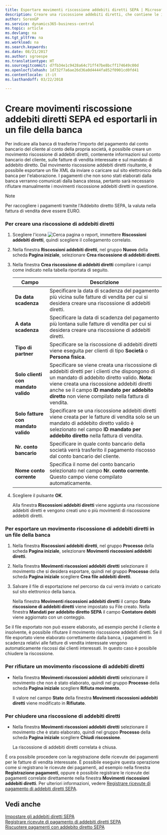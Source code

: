 ```yaml
---
title: Esportare movimenti riscossione addebiti diretti SEPA | Microsoft Docs
description: Creare una riscossione addebiti diretti, che contiene le informazioni sul conto corrente bancario del cliente, le fatture di vendita interessate e il mandato di addebito diretto.
author: SorenGP
ms.service: dynamics365-business-central
ms.topic: article
ms.devlang: na
ms.tgt_pltfrm: na
ms.workload: na
ms.search.keywords: 
ms.date: 08/21/2017
ms.author: sgroespe
ms.translationtype: HT
ms.sourcegitcommit: d7fb34e1c9428a64c71ff47be8bcff174649c00d
ms.openlocfilehash: 1d732f7a6ae26d36a0d4444fa852f0901cd0fd41
ms.contentlocale: it-it
ms.lasthandoff: 03/22/2018

---
```

# <a name="create-sepa-direct-debit-collection-entries-and-export-to-a-bank-file"></a>Creare movimenti riscossione addebiti diretti SEPA ed esportarli in un file della banca
Per indicare alla banca di trasferire l'importo del pagamento dal conto bancario del cliente al conto della propria società, è possibile creare un movimento riscossione di addebiti diretti, contenente informazioni sul conto bancario del cliente, sulle fatture di vendita interessate e sul mandato di addebito diretto. Dal movimento riscossione addebiti diretti risultante, è possibile esportare un file XML da inviare o caricare sul sito elettronico della banca per l'elaborazione. I pagamenti che non sono stati elaborati dalla banca verranno comunicati dalla banca stessa, pertanto sarà necessario rifiutare manualmente i movimenti riscossione addebiti diretti in questione.  

> [!NOTE]  
>  Per raccogliere i pagamenti tramite l'Addebito diretto SEPA, la valuta nella fattura di vendita deve essere EURO.  

### <a name="to-create-a-direct-debit-collection"></a>Per creare una riscossione di addebiti diretti  

1. Scegliere l'icona ![Cerca pagina o report](media/ui-search/search_small.png "icona Cerca pagina o report"), immettere **Riscossioni addebiti diretti**, quindi scegliere il collegamento correlato.  
2. Nella finestra **Riscossioni addebiti diretti**, nel gruppo **Nuovo** della scheda **Pagina iniziale**, selezionare **Crea riscossione di addebiti diretti**.  
3. Nella finestra **Crea riscossione di addebiti diretti** compilare i campi come indicato nella tabella riportata di seguito.  

    |Campo|Descrizione|  
    |---------------------------------|---------------------------------------|  
    |**Da data scadenza**|Specificare la data di scadenza del pagamento più vicina sulle fatture di vendita per cui si desidera creare una riscossione di addebiti diretti.|  
    |**A data scadenza**|Specificare la data di scadenza del pagamento più lontana sulle fatture di vendita per cui si desidera creare una riscossione di addebiti diretti.|  
    |**Tipo di partner**|Specificare se la riscossione di addebiti diretti viene eseguita per clienti di tipo **Società** o **Persona fisica**.|  
    |**Solo clienti con mandato valido**|Specificare se viene creata una riscossione di addebiti diretti per i clienti che dispongono di un mandato di addebito diretto valido. **Nota:** viene creata una riscossione addebiti diretti anche se il campo **ID mandato per addebito diretto** non viene compilato nella fattura di vendita.|  
    |**Solo fatture con mandato valido**|Specificare se una riscossione addebiti diretti viene creata per le fatture di vendita solo se un mandato di addebito diretto valido è selezionato nel campo **ID mandato per addebito diretto** nella fattura di vendita.|  
    |**Nr. conto bancario**|Specificare in quale conto bancario della società verrà trasferito il pagamento riscosso dal conto bancario del cliente.|  
    |**Nome conto corrente**|Specifica il nome del conto bancario selezionato nel campo **Nr. conto corrente**. Questo campo viene compilato automaticamente.|  

4. Scegliere il pulsante **OK**.  

     Alla finestra **Riscossioni addebiti diretti** viene aggiunta una riscossione addebiti diretti e vengono creati uno o più movimenti di riscossione addebiti diretti.  

### <a name="to-export-a-direct-debit-collection-entry-to-a-bank-file"></a>Per esportare un movimento riscossione di addebiti diretti in un file della banca  
1. Nella finestra **Riscossioni addebiti diretti**, nel gruppo **Processo** della scheda **Pagina iniziale**, selezionare **Movimenti riscossioni addebiti diretti**.  
2. Nella finestra **Movimenti riscossioni addebiti diretti** selezionare il movimento che si desidera esportare, quindi nel gruppo **Processo** della scheda **Pagina iniziale** scegliere **Crea file addebiti diretti**.  
3. Salvare il file di esportazione nel percorso da cui verrà inviato o caricato sul sito elettronico della banca.  

     Nella finestra **Movimenti riscossioni addebiti diretti** il campo **Stato riscossione di addebiti diretti** viene impostato su File creato. Nella finestra **Mandati per addebito diretto SEPA** il campo **Contatore debiti** viene aggiornato con un conteggio.  

Se il file esportato non può essere elaborato, ad esempio perché il cliente è insolvente, è possibile rifiutare il movimento riscossione addebiti diretti. Se il file esportato viene elaborato correttamente dalla banca, i pagamenti in scadenza relativi alle fatture di vendita interessate vengono automaticamente riscossi dai clienti interessati. In questo caso è possibile chiudere la riscossione.  

### <a name="to-reject-a-direct-debit-collection-entry"></a>Per rifiutare un movimento riscossione di addebiti diretti  

* Nella finestra **Movimenti riscossioni addebiti diretti** selezionare il movimento che non è stato elaborato, quindi nel gruppo **Processo** della scheda **Pagina iniziale** scegliere **Rifiuta movimento**.  

     Il valore nel campo **Stato** della finestra **Movimenti riscossioni addebiti diretti** viene modificato in **Rifiutato**.  

### <a name="to-close-a-direct-debit-collection"></a>Per chiudere una riscossione di addebiti diretti  
*  Nella finestra **Movimenti riscossioni addebiti diretti** selezionare il movimento che è stato elaborato, quindi nel gruppo **Processo** della scheda **Pagina iniziale** scegliere **Chiudi riscossione**.  

     La riscossione di addebiti diretti correlata è chiusa.  

È ora possibile procedere con la registrazione delle ricevute dei pagamenti per le fatture di vendita interessate. È possibile eseguire questa operazione come si registrano le ricevute dei pagamenti, ad esempio nella finestra **Registrazione pagamenti**, oppure è possibile registrare le ricevute dei pagamenti correlate direttamente nella finestra **Movimenti riscossioni addebiti diretti**. Per ulteriori informazioni, vedere [Registrare ricevute di pagamento di addebiti diretti SEPA](finance-how-to-post-sepa-direct-debit-payment-receipts.md).  

## <a name="see-also"></a>Vedi anche  
[Impostare gli addebiti diretti SEPA](finance-how-to-set-up-sepa-direct-debit.md)  
[Registrare ricevute di pagamento di addebiti diretti SEPA](finance-how-to-post-sepa-direct-debit-payment-receipts.md)  
[Riscuotere pagamenti con addebito diretto SEPA](finance-collect-payments-with-sepa-direct-debit.md)  

